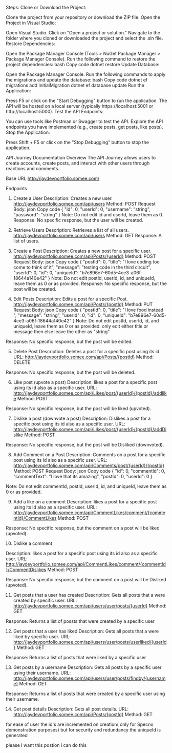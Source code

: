 Steps:
Clone or Download the Project:

Clone the project from your repository or download the ZIP file.
Open the Project in Visual Studio:

Open Visual Studio.
Click on "Open a project or solution."
Navigate to the folder where you cloned or downloaded the project and select the .sln file.
Restore Dependencies:

Open the Package Manager Console (Tools > NuGet Package Manager > Package Manager Console).
Run the following command to restore the project dependencies:
bash
Copy code
dotnet restore
Update Database:

Open the Package Manager Console.
Run the following commands to apply the migrations and update the database:
bash
Copy code
dotnet ef migrations add InitialMigration
dotnet ef database update
Run the Application:

Press F5 or click on the "Start Debugging" button to run the application.
The API will be hosted on a local server (typically https://localhost:5001 or http://localhost:5000).
Test the API Endpoints:

You can use tools like Postman or Swagger to test the API.
Explore the API endpoints you have implemented (e.g., create posts, get posts, like posts).
Stop the Application:

Press Shift + F5 or click on the "Stop Debugging" button to stop the application.



API Journey Documentation
Overview
The API Journey allows users to create accounts, create posts, and interact with other users through reactions and comments.

Base URL
http://jaydevportfolio.somee.com/

Endpoints
1. Create a User
Description: Creates a new user.
http://jaydevportfolio.somee.com/api/users
Method: POST
Request Body:
json
Copy code
{
  "id": 0,
  "userId": 0,
  "username": "string",
  "password": "string"
}
Note: Do not edit id and userId, leave them as 0.
Response: No specific response, but the user will be created.


2. Retrieve Users
Description: Retrieves a list of all users.
http://jaydevportfolio.somee.com/api/users
Method: GET
Response:
A list of users.


3. Create a Post
Description: Creates a new post for a specific user.
http://jaydevportfolio.somee.com/api/Posts/{userId}
Method: POST
Request Body:
json
Copy code
{
  "postId": 0,
  "title": "I love coding too come to think of it",
  "message": "testing code in the third circuit",
  "userId": 0,
  "id": 0,
  "uniqueId": "b7e896e7-60d5-4ce3-a06f-18644a140e42"
}
Note: Do not edit postId, userId, id, and uniqueId, leave them as 0 or as provided.
Response: No specific response, but the post will be created.

4. Edit Posts
Description: Edits a post for a specific Post.
http://jaydevportfolio.somee.com/api/Posts/{postId}
Method: PUT 
Request Body:
json
Copy code
{
  "postId": 0,
  "title": "I love food instead ",
  "message": "string",
  "userId": 0,
  "id": 0,
  "uniqueId": "b7e896e7-60d5-4ce3-a06f-18644a140e42"
}
Note: Do not edit postId, userId, id, and uniqueId, leave them as 0 or as provided.
only edit either title or message then else leave the other as "string"

Response: No specific response, but the post will be edited.


5. Delete Post
Description: Deletes a post for a specific post using its id.
URL: http://jaydevportfolio.somee.com/api/Posts/{postId}
Method: DELETE


Response: No specific response, but the post will be deleted.

6.  Like post (upvote a post)
Description: likes a post for a specific post using its id also as a specific user.
URL: http://jaydevportfolio.somee.com/api/Likes/post/{userId}/{postId}/addlike
Method: POST

Response: No specific response, but the post will be liked (upvoted).


7.  Dislike a post (downvote a post)
Description: Dislikes a post for a specific post using its id also as a specific user.
URL: http://jaydevportfolio.somee.com/api/Likes/post/{userId}/{postId}/addDislike
Method: POST

Response: No specific response, but the post will be Disliked (downvoted).


8. Add Comment on a Post
Description: Comments on a post for a specific post using its id also as a specific user.
URL: http://jaydevportfolio.somee.com/api/Comments/post/{userId}/{postId}
Method: POST
Request Body:
json
Copy code
{
  "id": 0,
  "commentId": 0,
  "commentText": "I love that its amazing",
  "postId": 0,
  "userId": 0
}

Note: Do not edit commentId, postId, userId, id, and uniqueId, leave them as 0 or as provided.

9. Add a like on a comment
Description: likes a post for a specific post using its id also as a specific user.
URL: http://jaydevportfolio.somee.com/api/CommentLikes/comment/{commentId}/CommentLikes
Method: POST

Response: No specific response, but the comment on a post will be liked (upvoted).

10. Dislike a comment 

Description: likes a post for a specific post using its id also as a specific user.
URL: http://jaydevportfolio.somee.com/api/CommentLikes/comment/{commentId}/CommentDislikes
Method: POST

Response: No specific response, but the comment on a post will be Disliked (upvoted).


11. Get posts that a user has created
Description: Gets all posts that a were created by specific user.
URL: http://jaydevportfolio.somee.com/api/users/user/posts/{userId}
Method: GET

Response: Returns a list of possts that were created by a specific user


12. Get posts that a user has liked
Description: Gets all posts that a were liked by specific user.
URL: http://jaydevportfolio.somee.com/api/users/user/posts/userliked/{userId}
Method: GET

Response: Returns a list of posts that were liked by a specific user


13. Get posts by a username
Description: Gets all posts by a specific user using their username.
URL: http://jaydevportfolio.somee.com/api/users/user/posts/findby/{username}
Method: GET

Response: Returns a list of posts that were created by a specific user using their username.

14. Get post details
Description: Gets all post details.
URL: http://jaydevportfolio.somee.com/api/Posts/{postId}
Method: GET



for ease of user the id's are incremented on creation( only for Specno demonstration purposes) but for security and redundancy the uniqueId is generated 


please I want this postion i can do this 
